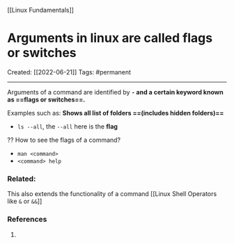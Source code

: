 [[Linux Fundamentals]]

# Arguments in linux are called flags or switches
Created:  [[2022-06-21]]
Tags: #permanent 

---
Arguments of a command are identified by **`-` and a certain keyword known as ==flags or switches==.** 


Examples such as:
**Shows all list of folders ==(includes hidden folders)==**
- `ls --all`, the `--all` here is the **flag**


?? How to see the flags of a command?
- `man <command>`
- `<command> help`






### Related:
This also extends the functionality of a command
[[Linux Shell Operators like `&` or `&&`]]















### References
1. 